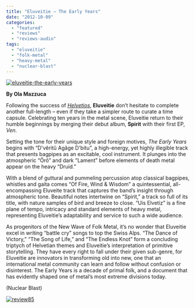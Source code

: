 ```yaml
---
title: "Eluveitie – The Early Years"
date: "2012-10-09"
categories: 
  - "featured"
  - "reviews"
  - "reviews-audio"
tags: 
  - "eluveitie"
  - "folk-metal"
  - "heavy-metal"
  - "nuclear-blast"
---
```


[![](http://www.hellbound.ca/wp-content/uploads/2012/10/eluveitie-the-early-years.jpg "eluveitie-the-early-years")](http://www.hellbound.ca/2012/10/eluveitie-the-early-years/eluveitie-the-early-years/)

**By Ola Mazzuca**

Following the success of _[Helvetios](http://www.hellbound.ca/2012/04/eluveitie-helvetios/)_, **Eluveitie** don’t hesitate to complete another full-length – even if they take a simpler route to curate a time capsule. Celebrating ten years in the metal scene, Eluveitie return to their humble beginnings by merging their debut album, **Spirit** with their first EP, _Ven_.

Setting the tone for their unique style and foreign motives, _The Early Years_ begins with “D'vêritû Agâge D'bitu”, a high-energy, yet highly illegible track that presents bagpipes as an excitable, cool instrument. It plunges into the atmospheric “Ôrô” and dark “Lament” before elements of death metal appear on the heavy “Druid.”

With a blend of guttural and pummeling percussion atop classical bagpipes, whistles and gaita comes “Of Fire, Wind & Wisdom” a quintessential, all-encompassing Eluveite track that captures the band’s insight through atmospheric tone. Beautiful notes intertwine on “Spirit,” a track so full of its title, with nature samples of bird and breeze to close. “Uis Elvetiz” is a fine plane of tempo, intricacy and standard elements of heavy metal, representing Eluveitie’s adaptability and service to such a wide audience.

As progenitors of the New Wave of Folk Metal, it’s no wonder that Eluveitie excel in writing “battle cry” songs to top the Swiss Alps. “The Dance of Victory,” “The Song of Life,” and “The Endless Knot” form a concluding triptych of Helvetian themes and Eluveitie’s interpretation of primitive storytelling. They have every right to fall under their given sub-genre, for Eluveitie are innovators in transforming old into new, one that an international metal community can learn and follow without confusion or disinterest. The Early Years is a decade of primal folk, and a document that has evidently shaped one of metal’s most extreme divisions today.

(Nuclear Blast)

[![](http://www.hellbound.ca/wp-content/uploads/2009/08/review85.png "review85")](http://www.hellbound.ca/2009/08/artillery-when-death-comes/review85-3/)
